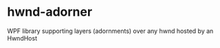 hwnd-adorner
============

WPF library supporting layers (adornments) over any hwnd hosted by an HwndHost
